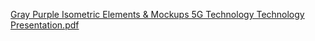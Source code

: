 [Gray Purple Isometric Elements & Mockups 5G Technology Technology Presentation.pdf](https://github.com/Bolt17803/RL_Spec_Ops/files/14000462/Gray.Purple.Isometric.Elements.Mockups.5G.Technology.Technology.Presentation.pdf)
